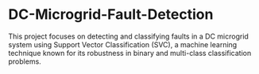# DC-Microgrid-Fault-Detection
This project focuses on detecting and classifying faults in a DC microgrid system using Support Vector Classification (SVC), a machine learning technique known for its robustness in binary and multi-class classification problems. 
